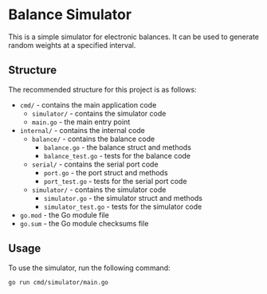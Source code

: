 # Balance Simulator

This is a simple simulator for electronic balances. It can be used to generate random weights at a specified interval.

## Structure

The recommended structure for this project is as follows:

* `cmd/` - contains the main application code
	+ `simulator/` - contains the simulator code
	+ `main.go` - the main entry point
* `internal/` - contains the internal code
	+ `balance/` - contains the balance code
		- `balance.go` - the balance struct and methods
		- `balance_test.go` - tests for the balance code
	+ `serial/` - contains the serial port code
		- `port.go` - the port struct and methods
		- `port_test.go` - tests for the serial port code
	+ `simulator/` - contains the simulator code
		- `simulator.go` - the simulator struct and methods
		- `simulator_test.go` - tests for the simulator code
* `go.mod` - the Go module file
* `go.sum` - the Go module checksums file

## Usage

To use the simulator, run the following command:
```bash
go run cmd/simulator/main.go
```
